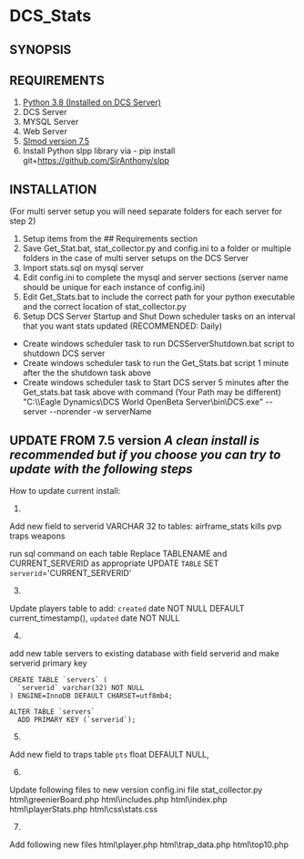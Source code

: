 # DCS_Stats

## SYNOPSIS

## REQUIREMENTS

1. <a href="https://www.python.org/ftp/python/3.8.6/python-3.8.6-amd64.exe">Python 3.8 (Installed on DCS Server)</a>
2. DCS Server
3. MYSQL Server
4. Web Server
5. <a href="https://github.com/mrSkortch/DCS-SLmod/archive/master.zip">Slmod version 7.5</a>
6. Install Python slpp library via - pip install git+https://github.com/SirAnthony/slpp

## INSTALLATION

(For multi server setup you will need separate folders for each server for step 2)

1. Setup items from the ## Requirements section
2. Save Get_Stat.bat, stat_collector.py and config.ini to a folder or multiple folders in the case of multi server setups on the DCS Server
3. Import stats.sql on mysql server
4. Edit config.ini to complete the mysql and server sections (server name should be unique for each instance of config.ini)
5. Edit Get_Stats.bat to include the correct path for your python executable and the correct location of stat_collector.py
6. Setup DCS Server Startup and Shut Down scheduler tasks on an interval that you want stats updated (RECOMMENDED: Daily)
<ul>
  <li>Create windows scheduler task to run DCSServerShutdown.bat script to shutdown DCS server</li>
  <li>Create windows scheduler task to run the Get_Stats.bat script 1 minute after the the shutdown task above</li>
  <li>Create windows scheduler task to Start DCS server 5 minutes after the Get_stats.bat task above with command (Your Path may be different)
    "C:\\Eagle Dynamics\DCS World OpenBeta Server\bin\DCS.exe" --server --norender -w serverName</li>
  </ul>

## UPDATE FROM 7.5 version ***A clean install is recommended but if you choose you can try to update with the following steps***

How to update current install:


1.
Add new field to serverid VARCHAR 32 to tables:
airframe_stats
kills
pvp
traps
weapons

run sql command on each table Replace TABLENAME and CURRENT_SERVERID as appropriate
UPDATE `TABLE` SET `serverid`='CURRENT_SERVERID'

3.
Update players table to add:
  `created` date NOT NULL DEFAULT current_timestamp(),
  `updated` date NOT NULL



4. 
add new table servers to existing database with field serverid and make serverid primary key 

	CREATE TABLE `servers` (
	  `serverid` varchar(32) NOT NULL
	) ENGINE=InnoDB DEFAULT CHARSET=utf8mb4;

	ALTER TABLE `servers`
	  ADD PRIMARY KEY (`serverid`);

5.
Add new field to traps table
  `pts` float DEFAULT NULL,

6.
Update following files to new version
config.ini file 
stat_collector.py
html\greenierBoard.php 
html\includes.php
html\index.php
html\playerStats.php 
html\css\stats.css

7.
Add following new files
html\player.php
html\trap_data.php
html\top10.php
